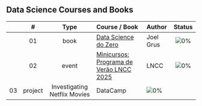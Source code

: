 ## Data Science Courses and Books

|  | # | Type | Course / Book | Author | Status |
|:---:|:---:|:---:|:---|:---|:---:|
|  | 01 | book | [Data Science do Zero](https://github.com/cintia-shinoda/ds/tree/main/01-DS-do-Zero) | Joel Grus | ![0%](https://geps.dev/progress/0) |
|  | 02 | event | [Minicursos: Programa de Verão LNCC 2025](https://github.com/cintia-shinoda/ds/tree/main/02-LNCC-Programa-Verao-2025) | LNCC | ![0%](https://geps.dev/progress/0) |
| 03 | project | Investigating Netflix Movies | DataCamp | ![0%](https://geps.dev/progress/0) |